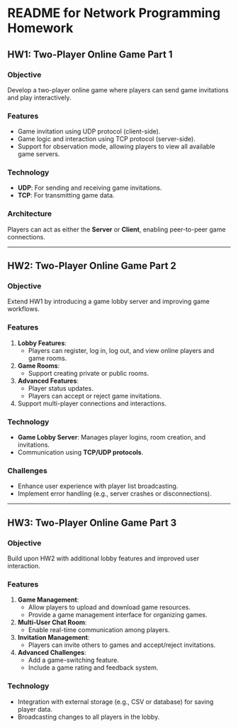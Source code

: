 # README for Network Programming Homework

## HW1: Two-Player Online Game Part 1

### Objective
Develop a two-player online game where players can send game invitations and play interactively.

### Features
- Game invitation using UDP protocol (client-side).
- Game logic and interaction using TCP protocol (server-side).
- Support for observation mode, allowing players to view all available game servers.

### Technology
- **UDP**: For sending and receiving game invitations.
- **TCP**: For transmitting game data.

### Architecture
Players can act as either the **Server** or **Client**, enabling peer-to-peer game connections.

---

## HW2: Two-Player Online Game Part 2

### Objective
Extend HW1 by introducing a game lobby server and improving game workflows.

### Features
1. **Lobby Features**:
   - Players can register, log in, log out, and view online players and game rooms.
2. **Game Rooms**:
   - Support creating private or public rooms.
3. **Advanced Features**:
   - Player status updates.
   - Players can accept or reject game invitations.
4. Support multi-player connections and interactions.

### Technology
- **Game Lobby Server**: Manages player logins, room creation, and invitations.
- Communication using **TCP/UDP protocols**.

### Challenges
- Enhance user experience with player list broadcasting.
- Implement error handling (e.g., server crashes or disconnections).

---

## HW3: Two-Player Online Game Part 3

### Objective
Build upon HW2 with additional lobby features and improved user interaction.

### Features
1. **Game Management**:
   - Allow players to upload and download game resources.
   - Provide a game management interface for organizing games.
2. **Multi-User Chat Room**:
   - Enable real-time communication among players.
3. **Invitation Management**:
   - Players can invite others to games and accept/reject invitations.
4. **Advanced Challenges**:
   - Add a game-switching feature.
   - Include a game rating and feedback system.

### Technology
- Integration with external storage (e.g., CSV or database) for saving player data.
- Broadcasting changes to all players in the lobby.
